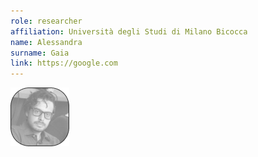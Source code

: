 ```yaml
---
role: researcher
affiliation: Università degli Studi di Milano Bicocca
name: Alessandra
surname: Gaia
link: https://google.com
---
```


![{name} {surname}](./profile.jpg)